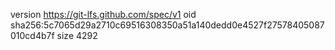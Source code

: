 version https://git-lfs.github.com/spec/v1
oid sha256:5c7065d29a2710c69516308350a51a140dedd0e4527f27578405087010cd4b7f
size 4292
